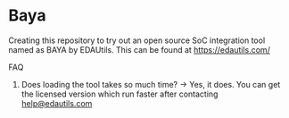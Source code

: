 # Baya
Creating this repository to try out an open source SoC integration tool named as BAYA by EDAUtils. This can be found at https://edautils.com/

FAQ

1. Does loading the tool takes so much time?
-> Yes, it does. You can get the licensed version which run faster after contacting help@edautils.com
